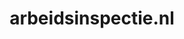 ---
layout: post
title:  "arbeidsinspectie.nl"
internal_url:  "/data/arbeidsinspectie.nl.html"
categories: dutchgov
---